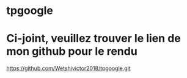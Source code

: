 # tpgoogle
# Ci-joint, veuillez trouver le lien de mon github pour le rendu
https://github.com/Wetshivictor2018/tpgoogle.git